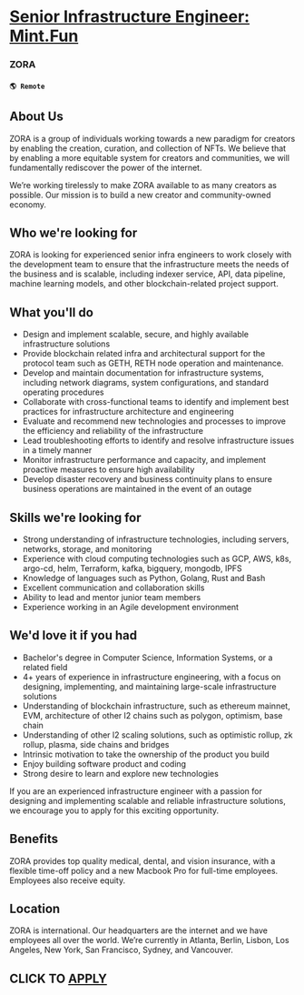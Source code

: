 # [Senior Infrastructure Engineer: Mint.Fun](https://www.remotewlb.com/apply/senior-infrastructure-engineer-mint-fun)  
### ZORA  
#### `🌎 Remote`  

## About Us

ZORA is a group of individuals working towards a new paradigm for creators by enabling the creation, curation, and collection of NFTs. We believe that by enabling a more equitable system for creators and communities, we will fundamentally rediscover the power of the internet.

We’re working tirelessly to make ZORA available to as many creators as possible. Our mission is to build a new creator and community-owned economy.

## Who we're looking for

ZORA is looking for experienced senior infra engineers to work closely with the development team to ensure that the infrastructure meets the needs of the business and is scalable, including indexer service, API, data pipeline, machine learning models, and other blockchain-related project support.

## What you'll do

  * Design and implement scalable, secure, and highly available infrastructure solutions
  * Provide blockchain related infra and architectural support for the protocol team such as GETH, RETH node operation and maintenance. 
  * Develop and maintain documentation for infrastructure systems, including network diagrams, system configurations, and standard operating procedures
  * Collaborate with cross-functional teams to identify and implement best practices for infrastructure architecture and engineering
  * Evaluate and recommend new technologies and processes to improve the efficiency and reliability of the infrastructure
  * Lead troubleshooting efforts to identify and resolve infrastructure issues in a timely manner
  * Monitor infrastructure performance and capacity, and implement proactive measures to ensure high availability
  * Develop disaster recovery and business continuity plans to ensure business operations are maintained in the event of an outage

## Skills we're looking for

  * Strong understanding of infrastructure technologies, including servers, networks, storage, and monitoring
  * Experience with cloud computing technologies such as GCP, AWS, k8s, argo-cd, helm, Terraform, kafka, bigquery, mongodb, IPFS
  * Knowledge of languages such as Python, Golang, Rust and Bash
  * Excellent communication and collaboration skills
  * Ability to lead and mentor junior team members
  * Experience working in an Agile development environment

## We'd love it if you had

  * Bachelor's degree in Computer Science, Information Systems, or a related field
  * 4+ years of experience in infrastructure engineering, with a focus on designing, implementing, and maintaining large-scale infrastructure solutions
  * Understanding of blockchain infrastructure, such as ethereum mainnet, EVM, architecture of other l2 chains such as polygon, optimism, base chain
  * Understanding of other l2 scaling solutions, such as optimistic rollup, zk rollup, plasma, side chains and bridges
  * Intrinsic motivation to take the ownership of the product you build
  * Enjoy building software product and coding
  * Strong desire to learn and explore new technologies

If you are an experienced infrastructure engineer with a passion for designing and implementing scalable and reliable infrastructure solutions, we encourage you to apply for this exciting opportunity.

## **Benefits**

ZORA provides top quality medical, dental, and vision insurance, with a flexible time-off policy and a new Macbook Pro for full-time employees. Employees also receive equity.

## **Location**

ZORA is international. Our headquarters are the internet and we have employees all over the world. We’re currently in Atlanta, Berlin, Lisbon, Los Angeles, New York, San Francisco, Sydney, and Vancouver.

  
## CLICK TO [APPLY](https://www.remotewlb.com/apply/senior-infrastructure-engineer-mint-fun)


